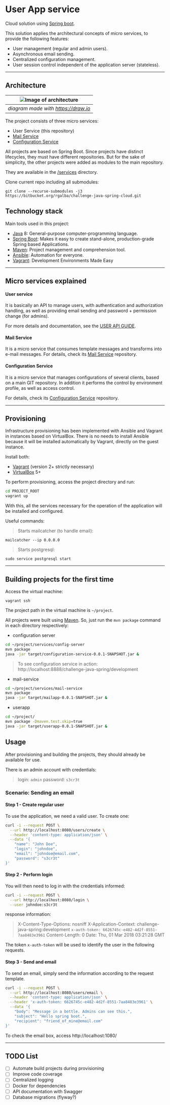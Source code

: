 # User App service

Cloud solution using [Spring boot].

This solution applies the architectural concepts of micro services, to provide the following features:

- User management (regular and admin users).
- Asynchronous email sending.
- Centralized configuration management.
- User session control independent of the application server (stateless).

---

## Architecture

|![Image of architecture](/doc/architecture.jpg)|
|:--:|
|*diagram made with https://draw.io*|

The project consists of three micro services:

- User Service (this repository)
- [Mail Service]
- [Configuration Service]

All projects are based on Spring Boot. Since projects have distinct lifecycles, they must have different repositories. But for the sake of simplicity, the other projects were added as modules to the main repository.

They are available in the [/services] directory.

Clone current repo including all submodules:
```
git clone --recurse-submodules -j3 https://bitbucket.org/rgalba/challenge-java-spring-cloud.git
```

## Technology stack
Main tools used in this project:

- [Java] 8: General-purpose computer-programming language.
- [Spring Boot]: Makes it easy to create stand-alone, production-grade Spring based Applications.
- [Maven]: Project management and comprehension tool.
- [Ansible]: Automation for everyone.
- [Vagrant]: Development Environments Made Easy

---

## Micro services explained
#### User service

It is basically an API to manage users, with authentication and authorization handling, as well as providing email sending and password + permission change (for admins).

For more details and documentation, see the [USER API GUIDE].

#### Mail Service

It is a micro service that consumes template messages and transforms into e-mail messages.
For details, check its [Mail Service] repository.

#### Configuration Service

It is a micro service that manages configurations of several clients, based on a main GIT repository. In addition it performs the control by environment profile, as well as access control.

For details, check its [Configuration Service] repository.

---

## Provisioning

Infrastructure provisioning has been implemented with Ansible and Vagrant in instances based on VirtualBox.
There is no needs to install Ansible because it will be installed automatically by Vagrant, directly on the guest instance.

Install both:

- [Vagrant] (version 2+ strictly necessary)
- [VirtualBox] 5+

To perform provisioning, access the project directory and run:
```sh
cd PROJECT_ROOT
vagrant up
```

With this, all the services necessary for the operation of the application will be installed and configured.

Useful commands:

> Starts mailcatcher (to handle email):
```
mailcatcher --ip 0.0.0.0
```

> Starts postgresql:
```
sudo service postgresql start
```

---

## Building projects for the first time

Access the virtual machine:
```
vagrant ssh
```

The project path in the virtual machine is `~/project`.

All projects were built using [Maven]. So, just run the `mvn package` command in each directory respectively:

- configuration server
```sh
cd ~/project/services/config-server
mvn package
java -jar target/configuration-service-0.0.1-SNAPSHOT.jar &
```
> To see configuration service in action: http://localhost:8888/challenge-java-spring/development

- mail-service
```sh
cd ~/project/services/mail-service
mvn package
java -jar target/mailapp-0.0.1-SNAPSHOT.jar &
```

- userapp
```sh
cd ~/project/
mvn package -Dmaven.test.skip=true
java -jar target/userapp-0.0.1-SNAPSHOT.jar &
```

## Usage

After provisioning and building the projects, they should already be available for use.

There is an admin account with credentials:

> login: `admin`
  password: `s3cr3t`

### Scenario: Sending an email
#### Step 1 - Create regular user
To use the application, we need a valid user. To create one:

```sh
curl -i --request POST \
  --url http://localhost:8080/users/create \
  --header 'content-type: application/json' \
  --data '{
	"name": "John Doe",
	"login": "johndoe",
	"email": "johndoe@email.com",
	"password": "s3cr3t"
}'
```

#### Step 2 - Perform login
You will then need to log in with the credentials informed:
```sh
curl -i --request POST \
  --url http://localhost:8080/login \
  --user johndoe:s3cr3t
```
response information:

> X-Content-Type-Options: nosniff
X-Application-Context: challenge-java-spring:development
`x-auth-token: 6626745c-e482-4d2f-8551-7aa8483e3961`
Content-Length: 0
Date: Thu, 01 Mar 2018 03:21:28 GMT

The token `x-auth-token` will be used to identify the user in the following requests.

#### Step 3 - Send and email

To send an email, simply send the information according to the request template.

```sh
curl -i --request POST \
  --url http://localhost:8080/users/email \
  --header 'content-type: application/json' \
  --header 'x-auth-token: 6626745c-e482-4d2f-8551-7aa8483e3961' \
  --data '{
	"body": "Message in a bottle. Admins can see this.",
	"subject": "Hello spring boot.",
	"recipient": "friend_of_mine@email.com"
}'
```

To check the email box, access http://localhost:1080/

---

## TODO List
- [ ] Automate build projects during provisioning
- [ ] Improve code coverage
- [ ] Centralized logging
- [ ] Docker for dependencies
- [ ] API documentation with Swagger
- [ ] Database migrations (flyway?)

[Spring boot]: https://projects.spring.io/spring-boot/
[Maven]: https://maven.apache.org/
[Mail Service]: https://github.com/rgalba/mailapp
[Configuration Service]: https://github.com/rgalba/java-spring-config-server
[USER API GUIDE]: README-API.md
[Vagrant]: https://www.vagrantup.com/
[VirtualBox]: https://www.virtualbox.org/
[/services]: /services
[Java]: https://java.com
[Ansible]: https://www.ansible.com